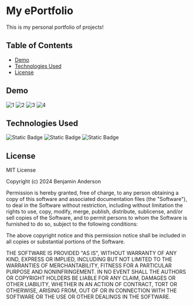 # My ePortfolio

This is my personal portfolio of projects!

## Table of Contents

- [Demo](#demo)
- [Technologies Used](#technologies-used)
- [License](#license)

## Demo
![1](https://github.com/Selvawen/ePortfolio-2023/assets/111338548/96e87dcf-8210-4494-9025-4687763bbe83)
![2](https://github.com/Selvawen/ePortfolio-2023/assets/111338548/4c727695-50c2-4e8c-8b4e-a0ed19b9e81f)
![3](https://github.com/Selvawen/ePortfolio-2023/assets/111338548/db1bf8c2-71da-4fbb-9fe9-a86249cebc23)
![4](https://github.com/Selvawen/ePortfolio-2023/assets/111338548/425c436c-aa24-477d-897d-7ad6afcfb6da)


## Technologies Used
![Static Badge](https://img.shields.io/badge/JavaScript-Yellow?logo=JavaScript&logoColor=Blue)
![Static Badge](https://img.shields.io/badge/HTML-Blue?logo=HTML&logoColor=Blue&color=Blue)
![Static Badge](https://img.shields.io/badge/CSS-Blue?logo=CSS&logoColor=Blue)



## License

MIT License

Copyright (c) 2024 Benjamin Anderson

Permission is hereby granted, free of charge, to any person obtaining a copy
of this software and associated documentation files (the "Software"), to deal
in the Software without restriction, including without limitation the rights
to use, copy, modify, merge, publish, distribute, sublicense, and/or sell
copies of the Software, and to permit persons to whom the Software is
furnished to do so, subject to the following conditions:

The above copyright notice and this permission notice shall be included in all
copies or substantial portions of the Software.

THE SOFTWARE IS PROVIDED "AS IS", WITHOUT WARRANTY OF ANY KIND, EXPRESS OR
IMPLIED, INCLUDING BUT NOT LIMITED TO THE WARRANTIES OF MERCHANTABILITY,
FITNESS FOR A PARTICULAR PURPOSE AND NONINFRINGEMENT. IN NO EVENT SHALL THE
AUTHORS OR COPYRIGHT HOLDERS BE LIABLE FOR ANY CLAIM, DAMAGES OR OTHER
LIABILITY, WHETHER IN AN ACTION OF CONTRACT, TORT OR OTHERWISE, ARISING FROM,
OUT OF OR IN CONNECTION WITH THE SOFTWARE OR THE USE OR OTHER DEALINGS IN THE
SOFTWARE.
